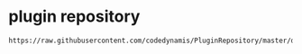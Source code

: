 # plugin repository

```text
https://raw.githubusercontent.com/codedynamis/PluginRepository/master/dist/pluginmaster.json
```
